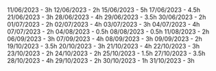 11/06/2023 - 3h
12/06/2023 - 2h
15/06/2023 - 5h
17/06/2023 - 4.5h
21/06/2023 - 3h
28/06/2023 - 4h
29/06/2023 - 3.5h
30/06/2023 - 2h
01/07/2023 - 2h
02/07/2023 - 4h
03/07/2023 - 3h
04/07/2023 - 4h
07/07/2023 - 2h
04/08/2023 - 0.5h
08/08/2023 - 0.5h
11/08/2023 - 2h
06/09/2023 - 3h
07/09/2023 - 4h
08/09/2023 - 3h
09/09/2023 - 2h
19/10/2023 - 3.5h
20/10/2023 - 3h
21/10/2023 - 4h
22/10/2023 - 3h
23/10/2023 - 2h
24/10/2023 - 2h
25/10/2023 - 1.5h
27/10/2023 - 3.5h
28/10/2023 - 4h
29/10/2023 - 2h
30/10/2023 - 1h
31/10/2023 - 3h